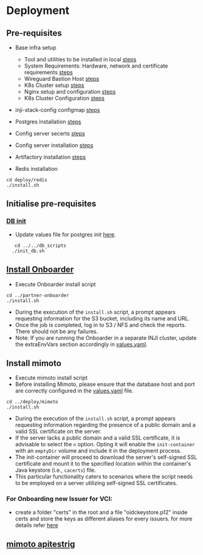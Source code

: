 # Deployment

## Pre-requisites
* Base infra setup
   * Tool and utilities to be installed in local [steps](https://docs.inji.io/readme/setup/deploy#tools-and-utilities)
   * System Requirements: Hardware, network and certificate requirements [steps](https://docs.inji.io/readme/setup/deploy#system-requirements)
   * Wireguard Bastion Host [steps](https://docs.inji.io/readme/setup/deploy#wireguard)
   * K8s Cluster setup [steps](https://docs.inji.io/readme/setup/deploy#k8-cluster-setup)
   * Nginx setup and configuration [steps](https://docs.inji.io/readme/setup/deploy#nginx-for-inji-k8-cluster)
   * K8s Cluster Configuration [steps](https://docs.inji.io/readme/setup/deploy#k8-cluster-configuration)
* inji-stack-config configmap [steps](https://docs.inji.io/readme/setup/deploy#pre-requisites)
* Postgres installation [steps](https://github.com/mosip/mosip-infra/tree/v1.2.0.2/deployment/v3/external/postgres)
* Config server secerts [steps](https://github.com/mosip/mosip-infra/tree/v1.2.0.2/deployment/v3/mosip/conf-secrets)
* Config server installation [steps](https://docs.inji.io/readme/setup/deploy#config-server-installation)
* Artifactory installation [steps](https://github.com/mosip/artifactory-ref-impl/tree/v1.3.0-beta.2/deploy)

* Redis installation
```
cd deploy/redis
./install.sh
```
## Initialise pre-requisites
### [DB init](../db_scripts)
* Update values file for postgres init [here](../db_scripts/init_values.yaml).
````
   cd ../../db_scripts
  ./init_db.sh
```` 

## [Install Onboarder](../partner-onboarder)
* Execute Onboarder install script
```
cd ../partner-onboarder
./install.sh
 ```
* During the execution of the `install.sh` script, a prompt appears requesting information for the S3 bucket, including its name and URL.
* Once the job is completed, log in to S3 / NFS and check the reports. There should not be any failures.
* Note: If you are running the Onboarder in a separate INJI cluster, update the extraEnvVars section accordingly in [values.yaml](../partner-onboarder/values.yaml).

## Install mimoto
* Execute mimoto install script
* Before installing Mimoto, please ensure that the database host and port are correctly configured in the [values.yaml](mimoto/values.yaml) file.
```
cd ../deploy/mimoto
./install.sh
 ```
* During the execution of the `install.sh` script, a prompt appears requesting information regarding the presence of a public domain and a valid SSL certificate on the server.
* If the server lacks a public domain and a valid SSL certificate, it is advisable to select the `n` option. Opting it will enable the `init-container` with an `emptyDir` volume and include it in the deployment process.
* The init-container will proceed to download the server's self-signed SSL certificate and mount it to the specified location within the container's Java keystore (i.e., `cacerts`) file.
* This particular functionality caters to scenarios where the script needs to be employed on a server utilizing self-signed SSL certificates.

### For Onboarding new Issuer for VCI:

- create a folder "certs" in the root and a file "oidckeystore.p12" inside certs and store the keys as different aliases for every issuers. for more details refer [here](https://docs.inji.io/inji-wallet/inji-mobile/technical-overview/customization-overview/credential_providers)

## [mimoto apitestrig](mimoto-apitestrig)